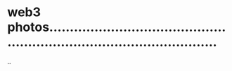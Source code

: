 # web3 photos..............................................................................................
..

